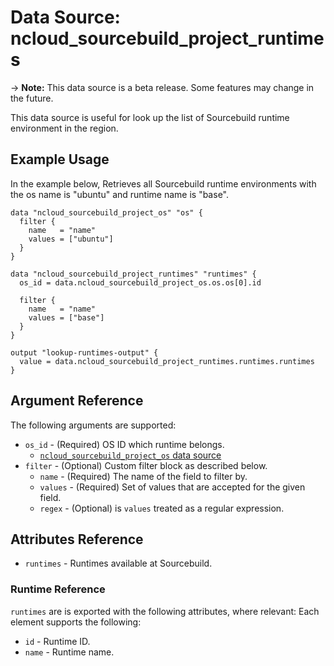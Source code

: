 # Data Source: ncloud_sourcebuild_project_runtimes

-> **Note:** This data source is a beta release. Some features may change in the future.

This data source is useful for look up the list of Sourcebuild runtime environment in the region.

## Example Usage

In the example below, Retrieves all Sourcebuild runtime environments with the os name is "ubuntu" and runtime name is "base".

```hcl
data "ncloud_sourcebuild_project_os" "os" {
  filter {
    name   = "name"
    values = ["ubuntu"]
  }
}

data "ncloud_sourcebuild_project_runtimes" "runtimes" {
  os_id = data.ncloud_sourcebuild_project_os.os.os[0].id

  filter {
    name   = "name"
    values = ["base"]
  }
}

output "lookup-runtimes-output" {
  value = data.ncloud_sourcebuild_project_runtimes.runtimes.runtimes
}
```

## Argument Reference

The following arguments are supported:

* `os_id` - (Required) OS ID which runtime belongs.
    * [`ncloud_sourcebuild_project_os` data source](./data-sources/sourcebuild_project_os.md)
* `filter` - (Optional) Custom filter block as described below.
    * `name` - (Required) The name of the field to filter by.
    * `values` - (Required) Set of values that are accepted for the given field.
    * `regex` - (Optional) is `values` treated as a regular expression.

## Attributes Reference

* `runtimes` - Runtimes available at Sourcebuild.

### Runtime Reference

`runtimes` are is exported with the following attributes, where relevant: Each element supports the following:

* `id` - Runtime ID.
* `name` - Runtime name.

